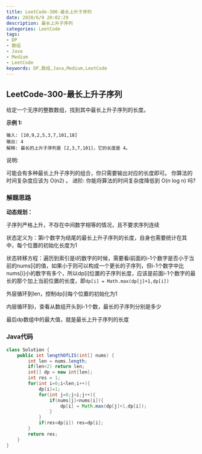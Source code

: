 ```yaml
---
title: LeetCode-300-最长上升子序列
date: 2020/6/9 20:02:29
description: 最长上升子序列
categories: LeetCode
tags: 
- DP
- 数组
- Java
- Medium
- LeetCode
keywords: DP,数组,Java,Medium,LeetCode
---
```


## LeetCode-300-最长上升子序列

给定一个无序的整数数组，找到其中最长上升子序列的长度。

 <!--more-->

**示例 1:**

```
输入: [10,9,2,5,3,7,101,18]
输出: 4 
解释: 最长的上升子序列是 [2,3,7,101]，它的长度是 4。
```

说明:

可能会有多种最长上升子序列的组合，你只需要输出对应的长度即可。
你算法的时间复杂度应该为 O(n2) 。
进阶: 你能将算法的时间复杂度降低到 O(n log n) 吗?

### 解题思路

**动态规划：**

子序列严格上升，不存在中间数字相等的情况，且不要求序列连续

状态定义为：第i个数字为结尾的最长上升子序列的长度，自身也需要统计在其中，每个位置的初始化长度为1

状态转移方程：遍历到索引是i的数字的时候，需要看i前面的i-1个数字是否小于当前的nums[i]的值，如果小于则可以构成一个更长的子序列，但i-1个数字中比nums[i]小的数字有多个，所以dp[i]位置的子序列长度，应该是前面i-1个数字的最长的那个加上当前位置的长度，即`dp[i] = Math.max(dp[j]+1,dp[i])`

外层循环到len，控制dp[i]每个位置的初始化为1

内层循环到i，查看从数组开头到i-1个数，最长的子序列分别是多少

最后dp数组中的最大值，就是最长上升子序列的长度

### Java代码

```java
class Solution {
    public int lengthOfLIS(int[] nums) {
        int len = nums.length;
        if(len<2) return len;
        int[] dp = new int[len];
        int res = 1;
        for(int i=0;i<len;i++){
            dp[i]=1;
            for(int j=0;j<i;j++){
                if(nums[j]<nums[i]){
                    dp[i] = Math.max(dp[j]+1,dp[i]);
                }
            }
            if(res<dp[i]) res=dp[i];
        }
        return res;
    }
}
```



